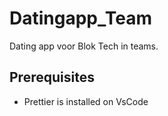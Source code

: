 # Datingapp_Team

Dating app voor Blok Tech in teams.

## Prerequisites

- Prettier is installed on VsCode
